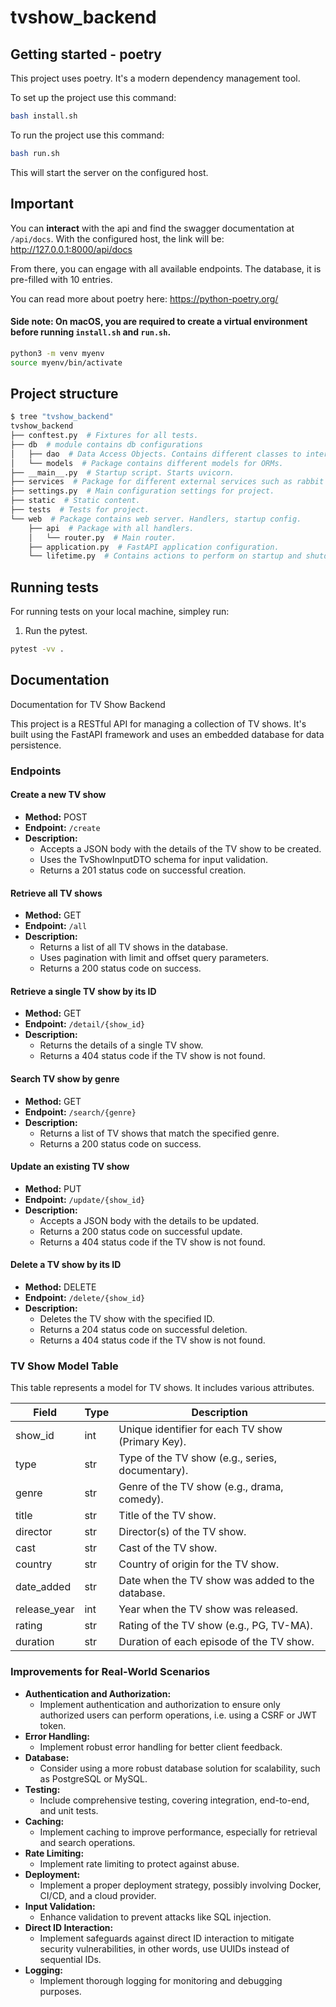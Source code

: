 # tvshow_backend


## Getting started - poetry

This project uses poetry. It's a modern dependency management
tool.


To set up the project use this command:

```bash
bash install.sh
```

To run the project use this command:

```bash
bash run.sh
```
This will start the server on the configured host.

## Important

You can **interact** with the api and find the swagger documentation at `/api/docs`. 
With the configured host, the link will be: http://127.0.0.1:8000/api/docs

From there, you can engage with all available endpoints. The database, it is pre-filled with 10 entries.

You can read more about poetry here: https://python-poetry.org/

#### Side note: On macOS, you are required to create a virtual environment before running `install.sh` and `run.sh`.
```bash
python3 -m venv myenv
source myenv/bin/activate
```

## Project structure

```bash
$ tree "tvshow_backend"
tvshow_backend
├── conftest.py  # Fixtures for all tests.
├── db  # module contains db configurations
│   ├── dao  # Data Access Objects. Contains different classes to interact with database.
│   └── models  # Package contains different models for ORMs.
├── __main__.py  # Startup script. Starts uvicorn.
├── services  # Package for different external services such as rabbit or redis etc.
├── settings.py  # Main configuration settings for project.
├── static  # Static content.
├── tests  # Tests for project.
└── web  # Package contains web server. Handlers, startup config.
    ├── api  # Package with all handlers.
    │   └── router.py  # Main router.
    ├── application.py  # FastAPI application configuration.
    └── lifetime.py  # Contains actions to perform on startup and shutdown.
```


## Running tests

For running tests on your local machine, simpley run:

1. Run the pytest.
```bash
pytest -vv .
```

## Documentation

Documentation for TV Show Backend

This project is a RESTful API for managing a collection of TV shows. It's built using the FastAPI framework and uses an embedded database for data persistence.

### Endpoints

#### Create a new TV show

- **Method:** POST
- **Endpoint:** `/create`
- **Description:**
  - Accepts a JSON body with the details of the TV show to be created.
  - Uses the TvShowInputDTO schema for input validation.
  - Returns a 201 status code on successful creation.

#### Retrieve all TV shows

- **Method:** GET
- **Endpoint:** `/all`
- **Description:**
  - Returns a list of all TV shows in the database.
  - Uses pagination with limit and offset query parameters.
  - Returns a 200 status code on success.

#### Retrieve a single TV show by its ID

- **Method:** GET
- **Endpoint:** `/detail/{show_id}`
- **Description:**
  - Returns the details of a single TV show.
  - Returns a 404 status code if the TV show is not found.

#### Search TV show by genre

- **Method:** GET
- **Endpoint:** `/search/{genre}`
- **Description:**
  - Returns a list of TV shows that match the specified genre.
  - Returns a 200 status code on success.

#### Update an existing TV show

- **Method:** PUT
- **Endpoint:** `/update/{show_id}`
- **Description:**
  - Accepts a JSON body with the details to be updated.
  - Returns a 200 status code on successful update.
  - Returns a 404 status code if the TV show is not found.

#### Delete a TV show by its ID

- **Method:** DELETE
- **Endpoint:** `/delete/{show_id}`
- **Description:**
  - Deletes the TV show with the specified ID.
  - Returns a 204 status code on successful deletion.
  - Returns a 404 status code if the TV show is not found.
 
### TV Show Model Table

This table represents a model for TV shows. It includes various attributes.

| Field        | Type           | Description                                         |
|--------------|----------------|-----------------------------------------------------|
| show_id      | int            | Unique identifier for each TV show (Primary Key).   |
| type         | str            | Type of the TV show (e.g., series, documentary).    |
| genre        | str            | Genre of the TV show (e.g., drama, comedy).         |
| title        | str            | Title of the TV show.                               |
| director     | str            | Director(s) of the TV show.                         |
| cast         | str            | Cast of the TV show.                                |
| country      | str            | Country of origin for the TV show.                  |
| date_added   | str            | Date when the TV show was added to the database.    |
| release_year | int            | Year when the TV show was released.                 |
| rating       | str            | Rating of the TV show (e.g., PG, TV-MA).            |
| duration     | str            | Duration of each episode of the TV show.            |


### Improvements for Real-World Scenarios

- **Authentication and Authorization:**
  - Implement authentication and authorization to ensure only authorized users can perform operations, i.e. using a CSRF or JWT token.
- **Error Handling:**
  - Implement robust error handling for better client feedback.
- **Database:**
  - Consider using a more robust database solution for scalability, such as PostgreSQL or MySQL.
- **Testing:**
  - Include comprehensive testing, covering integration, end-to-end, and unit tests.
- **Caching:**
  - Implement caching to improve performance, especially for retrieval and search operations.
- **Rate Limiting:**
  - Implement rate limiting to protect against abuse.
- **Deployment:**
  - Implement a proper deployment strategy, possibly involving Docker, CI/CD, and a cloud provider.
- **Input Validation:**
  - Enhance validation to prevent attacks like SQL injection.
- **Direct ID Interaction:**
  - Implement safeguards against direct ID interaction to mitigate security vulnerabilities, in other words, use UUIDs instead of sequential IDs.
- **Logging:**
  - Implement thorough logging for monitoring and debugging purposes.
